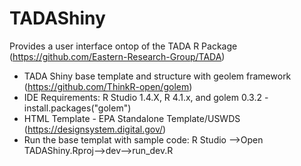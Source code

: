 # TADAShiny
Provides a user interface ontop of the TADA R Package (https://github.com/Eastern-Research-Group/TADA)
- TADA Shiny base template and structure with geolem framework  (https://github.com/ThinkR-open/golem) 
- IDE Requirements: R Studio 1.4.X, R 4.1.x, and golem 0.3.2 - install.packages("golem")
- HTML Template - EPA Standalone Template/USWDS (https://designsystem.digital.gov/)
- Run the base templat with sample code: R Studio -->Open TADAShiny.Rproj-->dev-->run_dev.R


